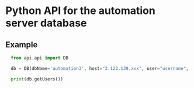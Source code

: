 
# Python API for the automation server database

## Example
```python
  from api.api import DB

  db = DB(dbName='automation3', host="3.123.139.xxx", user="username", password=None, key="/home/username/.ssh/id_rsa", uri=None, port=22, to_host='127.0.0.1', to_port=27017)

  print(db.getUsers())
```

